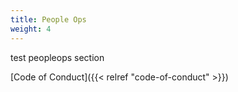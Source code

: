 ```yaml
---
title: People Ops
weight: 4
---
```


test peopleops section


[Code of Conduct]({{< relref "code-of-conduct" >}})